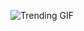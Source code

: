 ![Trending GIF](https://media0.giphy.com/media/v1.Y2lkPThiYjIxNzcyZmdwNmR3anMzYmMzYndxMnVvdGgybDhseXFvbmEwN2k1enowZHFjcCZlcD12MV9naWZzX3NlYXJjaCZjdD1n/wQAbcl6iDnawokpLj9/giphy.gif)
